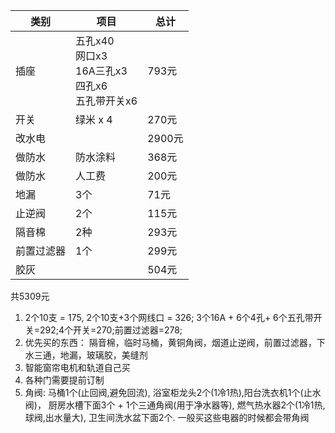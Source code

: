| 类别 | 项目                                                                                            | 总计 |
| ---- | ----------------------------------------------------------------------------------------------- | ---- |
| 插座 | 五孔x40<br> 网口x3<br> 16A三孔x3 <br> 四孔x6 <br> 五孔带开关x6 | 793元      |
| 开关 | 绿米 x 4                                                                                        | 270元  |
| 改水电     | |2900元                                                                                                      |
| 做防水     |防水涂料 |368元| 
| 做防水     | 人工费 | 200元| 
|地漏| 3个 | 71元| 
|止逆阀| 2个 | 115元| 
|隔音棉 | 2种 | 293元| 
|前置过滤器 | 1个 | 299元| 
|胶灰 |  | 504元| 
共5309元
1. 2个10支 = 175, 2个10支+3个网线口 = 326; 3个16A + 6个4孔+ 6个五孔带开关=292;4个开关=270;前置过滤器=278;
1. 优先买的东西： 隔音棉，临时马桶，黄铜角阀，烟道止逆阀，前置过滤器，下水三通，地漏，玻璃胶，美缝剂
2. 智能窗帘电机和轨道自己买
3. 各种门需要提前订制
4. 角阀: 马桶1个(止回阀,避免回流), 浴室柜龙头2个(1冷1热),阳台洗衣机1个(止水阀)， 厨房水槽下面3个 + 1个三通角阀(用于净水器等), 燃气热水器2个(1冷1热,球阀,出水量大),  卫生间洗水盆下面2个. 一般买这些电器的时候都会带角阀
